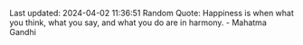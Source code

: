 Last updated: 2024-04-02 11:36:51
Random Quote: Happiness is when what you think, what you say, and what you do are in harmony. - Mahatma Gandhi